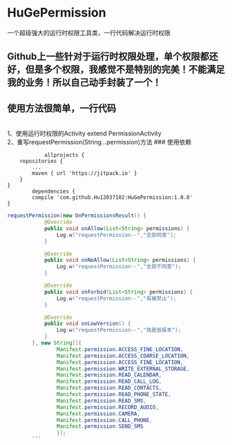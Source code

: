 # HuGePermission
一个超级强大的运行时权限工具类，一行代码解决运行时权限
## Github上一些针对于运行时权限处理，单个权限都还好，但是多个权限，我感觉不是特别的完美！不能满足我的业务！所以自己动手封装了一个！
## 使用方法很简单，一行代码
</br>1、使用运行时权限的Activity extend PermissionActivity
</br>2、重写requestPermission(String...permission)方法
	### 使用依赖
             
                allprojects {
		repositories {
			...
			maven { url 'https://jitpack.io' }
		}
	}
            dependencies {
	        compile 'com.github.Hu12037102:HuGePermission:1.0.0'
	}

```java
requestPermission(new OnPermissionsResult() {
            @Override
            public void onAllow(List<String> permissions) {
                Log.w("requestPermission--","全部同意");
            }

            @Override
            public void onNoAllow(List<String> permissions) {
                Log.w("requestPermission--","全部不同意");
            }

            @Override
            public void onForbid(List<String> permissions) {
                Log.w("requestPermission--","有被禁止");
            }

            @Override
            public void onLowVersion() {
                Log.w("requestPermission--","我是低版本");
            }
        }, new String[]{
                Manifest.permission.ACCESS_FINE_LOCATION,
                Manifest.permission.ACCESS_COARSE_LOCATION,
                Manifest.permission.ACCESS_FINE_LOCATION,
                Manifest.permission.WRITE_EXTERNAL_STORAGE,
                Manifest.permission.READ_CALENDAR,
                Manifest.permission.READ_CALL_LOG,
                Manifest.permission.READ_CONTACTS,
                Manifest.permission.READ_PHONE_STATE,
                Manifest.permission.READ_SMS,
                Manifest.permission.RECORD_AUDIO,
                Manifest.permission.CAMERA,
                Manifest.permission.CALL_PHONE,
                Manifest.permission.SEND_SMS
                });
		```
	
            
